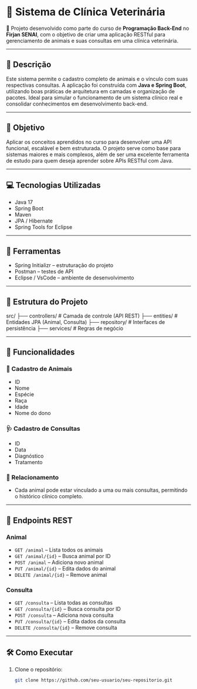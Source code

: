 # 🐾 Sistema de Clínica Veterinária

📝 Projeto desenvolvido como parte do curso de **Programação Back-End** no **Firjan SENAI**, com o objetivo de criar uma aplicação RESTful para gerenciamento de animais e suas consultas em uma clínica veterinária.

---

## 📌 Descrição

Este sistema permite o cadastro completo de animais e o vínculo com suas respectivas consultas. A aplicação foi construída com **Java e Spring Boot**, utilizando boas práticas de arquitetura em camadas e organização de pacotes. Ideal para simular o funcionamento de um sistema clínico real e consolidar conhecimentos em desenvolvimento back-end.

---

## 🚀 Objetivo

Aplicar os conceitos aprendidos no curso para desenvolver uma API funcional, escalável e bem estruturada. O projeto serve como base para sistemas maiores e mais complexos, além de ser uma excelente ferramenta de estudo para quem deseja aprender sobre APIs RESTful com Java.

---

## 💻 Tecnologias Utilizadas

- Java 17  
- Spring Boot  
- Maven  
- JPA / Hibernate  
- Spring Tools for Eclipse  

---

## 🔧 Ferramentas

- Spring Initializr – estruturação do projeto  
- Postman – testes de API  
- Eclipse / VsCode – ambiente de desenvolvimento  

---

## 📂 Estrutura do Projeto

src/
├── controllers/ # Camada de controle (API REST)
├── entities/ # Entidades JPA (Animal, Consulta)
├── repository/ # Interfaces de persistência 
├── services/ # Regras de negócio

---

## 🔗 Funcionalidades

### 🐶 Cadastro de Animais

- ID  
- Nome  
- Espécie  
- Raça  
- Idade  
- Nome do dono  

### 🩺 Cadastro de Consultas

- ID  
- Data  
- Diagnóstico  
- Tratamento  

### 🔗 Relacionamento

- Cada animal pode estar vinculado a uma ou mais consultas, permitindo o histórico clínico completo.

---

## 📡 Endpoints REST

### Animal

- `GET /animal` – Lista todos os animais  
- `GET /animal/{id}` – Busca animal por ID  
- `POST /animal` – Adiciona novo animal  
- `PUT /animal/{id}` – Edita dados do animal  
- `DELETE /animal/{id}` – Remove animal  

### Consulta

- `GET /consulta` – Lista todas as consultas  
- `GET /consulta/{id}` – Busca consulta por ID  
- `POST /consulta` – Adiciona nova consulta  
- `PUT /consulta/{id}` – Edita dados da consulta  
- `DELETE /consulta/{id}` – Remove consulta  

---

## 🛠️ Como Executar

1. Clone o repositório:
   ```bash
   git clone https://github.com/seu-usuario/seu-repositorio.git
